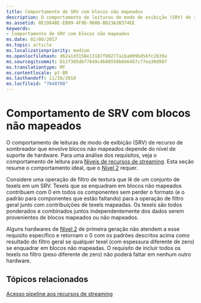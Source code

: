 ```yaml
---
title: Comportamento de SRV com blocos não mapeados
description: O comportamento de leituras de modo de exibição (SRV) de recurso de sombreador que envolve blocos não mapeados depende do nível de suporte de hardware.
ms.assetid: 0E1D64BE-EB09-4F9D-9800-BD23A3B374EE
keywords:
- Comportamento de SRV com blocos não mapeados
ms.date: 02/08/2017
ms.topic: article
ms.localizationpriority: medium
ms.openlocfilehash: d62a1d3158e13187f89277a1ba009bd56fc2b39a
ms.sourcegitcommit: b11f305dbf7649c4b68550b666487c77ea30d98f
ms.translationtype: MT
ms.contentlocale: pt-BR
ms.lasthandoff: 11/28/2018
ms.locfileid: "7848700"
---
```

# <a name="span-iddirect3dconceptssrvbehaviorwithnon-mappedtilesspansrv-behavior-with-non-mapped-tiles"></a><span id="direct3dconcepts.srv_behavior_with_non-mapped_tiles"></span>Comportamento de SRV com blocos não mapeados


O comportamento de leituras de modo de exibição (SRV) de recurso de sombreador que envolve blocos não mapeados depende do nível de suporte de hardware. Para uma análise dos requisitos, veja o comportamento de leitura para [Níveis de recursos de streaming](streaming-resources-features-tiers.md). Esta seção resume o comportamento ideal, que o [Nível 2](tier-2.md) requer.

Considere uma operação de filtro de textura que lê de um conjunto de texels em um SRV. Texels que se enquadram em blocos não mapeados contribuem com 0 em todos os componentes sem perder o formato (e o padrão para componentes que estão faltando) para a operação de filtro geral junto com contribuições de texels mapeadas. Os texels são todos ponderados e combinados juntos independentemente dos dados serem provenientes de blocos mapeados ou não mapeados.

Alguns hardwares de [Nível 2](tier-2.md) de primeira geração não atendem a esse requisito específico e retornam o 0 com os padrões descritos acima como resultado do filtro geral se qualquer texel (com espessura diferente de zero) se enquadrar em blocos não mapeadas. O requisito de incluir todos os texels no filtro (peso diferente de zero) não poderá faltar em nenhum outro hardware.

## <a name="span-idrelated-topicsspanrelated-topics"></a><span id="related-topics"></span>Tópicos relacionados


[Acesso pipeline aos recursos de streaming](pipeline-access-to-streaming-resources.md)

 

 




